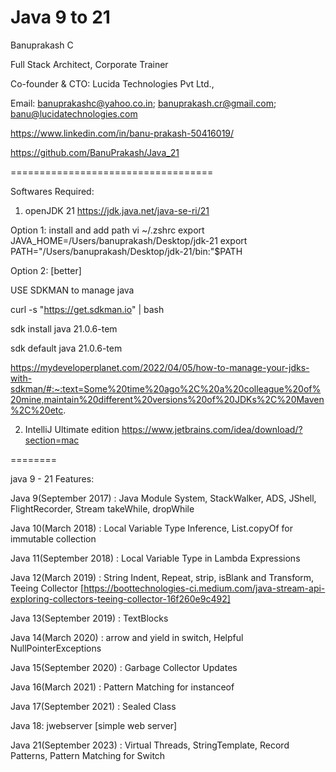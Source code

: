 # Java 9 to 21

Banuprakash C

Full Stack Architect, Corporate Trainer

Co-founder & CTO: Lucida Technologies Pvt Ltd.,

Email: banuprakashc@yahoo.co.in; banuprakash.cr@gmail.com; banu@lucidatechnologies.com

https://www.linkedin.com/in/banu-prakash-50416019/

https://github.com/BanuPrakash/Java_21

===================================

Softwares Required:

1) openJDK 21
https://jdk.java.net/java-se-ri/21

Option 1:
install and add path
vi ~/.zshrc
export JAVA_HOME=/Users/banuprakash/Desktop/jdk-21
export PATH="/Users/banuprakash/Desktop/jdk-21/bin:"$PATH

Option 2: [better]

USE SDKMAN to manage java

curl -s "https://get.sdkman.io" | bash

sdk install java 21.0.6-tem

sdk default java 21.0.6-tem 

https://mydeveloperplanet.com/2022/04/05/how-to-manage-your-jdks-with-sdkman/#:~:text=Some%20time%20ago%2C%20a%20colleague%20of%20mine,maintain%20different%20versions%20of%20JDKs%2C%20Maven%2C%20etc.


2) IntelliJ Ultimate edition https://www.jetbrains.com/idea/download/?section=mac

========

java 9 - 21 Features:

Java 9(September 2017) : Java Module System, StackWalker, ADS, JShell, FlightRecorder, Stream takeWhile, dropWhile

Java 10(March 2018) : Local Variable Type Inference, List.copyOf for immutable collection

Java 11(September 2018) : Local Variable Type in Lambda Expressions

Java 12(March 2019) : String Indent, Repeat, strip, isBlank and Transform, Teeing Collector [https://boottechnologies-ci.medium.com/java-stream-api-exploring-collectors-teeing-collector-16f260e9c492]

Java 13(September 2019) : TextBlocks

Java 14(March 2020) : arrow and yield in switch, Helpful NullPointerExceptions

Java 15(September 2020) : Garbage Collector Updates

Java 16(March 2021) : Pattern Matching for instanceof

Java 17(September 2021) : Sealed Class

Java 18: jwebserver [simple web server]

Java 21(September 2023) : Virtual Threads, StringTemplate, Record Patterns,  Pattern Matching for Switch

